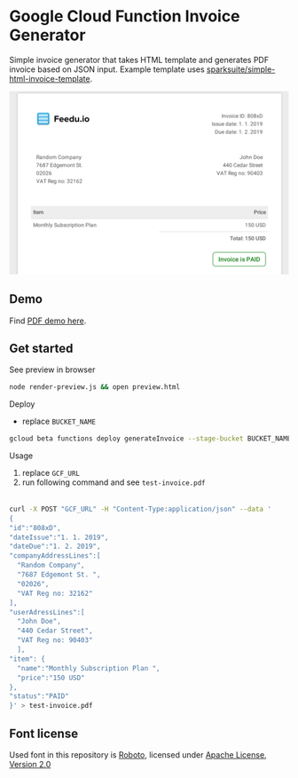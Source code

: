 # Google Cloud Function Invoice Generator

Simple invoice generator that takes HTML template and generates PDF invoice based on JSON input.
Example template uses [sparksuite/simple-html-invoice-template](https://github.com/sparksuite/simple-html-invoice-template).

![screenshot](examples/example-screenshot.png)


## Demo

Find [PDF demo here](examples/example.pdf).


## Get started

See preview in browser
```bash
node render-preview.js && open preview.html
```

Deploy
- replace `BUCKET_NAME`

```bash
gcloud beta functions deploy generateInvoice --stage-bucket BUCKET_NAME --trigger-http
```

Usage
1. replace `GCF_URL`
2. run following command and see `test-invoice.pdf`

```bash

curl -X POST "GCF_URL" -H "Content-Type:application/json" --data '
{
"id":"808xD",
"dateIssue":"1. 1. 2019",
"dateDue":"1. 2. 2019",
"companyAddressLines":[
  "Random Company",
  "7687 Edgemont St. ",
  "02026",
  "VAT Reg no: 32162"
],
"userAdressLines":[
  "John Doe",
  "440 Cedar Street",
  "VAT Reg no: 90403"
  ],
"item": {
  "name":"Monthly Subscription Plan ",
  "price":"150 USD"
},
"status":"PAID"
}' > test-invoice.pdf
```


## Font license
Used font in this repository is [Roboto](https://fonts.google.com/specimen/Roboto), licensed under [Apache License, Version 2.0](http://www.apache.org/licenses/LICENSE-2.0)